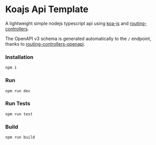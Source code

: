 # Koajs Api Template

A lightweight simple nodejs typescript api using [koa-js](https://koajs.com/) 
and [routing-controllers](https://github.com/typestack/routing-controllers).

The OpenAPI v3 schema is generated automatically to the `/` endpoint, 
thanks to [routing-controllers-openapi](https://github.com/epiphone/routing-controllers-openapi).

### Installation

```
npm i
```

### Run

```
npm run dev
```

### Run Tests

```
npm run test
```

### Build

```
npm run build
```
